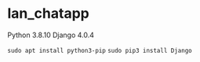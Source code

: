 # lan_chatapp

Python 3.8.10
Django 4.0.4


`sudo apt install python3-pip`
`sudo pip3 install Django`
